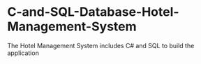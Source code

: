 # C-and-SQL-Database-Hotel-Management-System
The Hotel Management System includes C# and SQL to build the application
